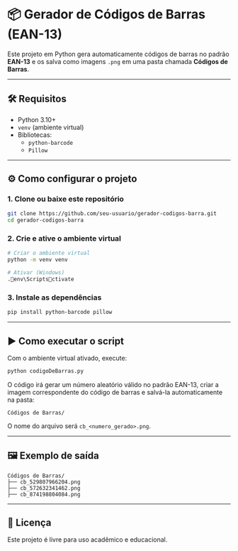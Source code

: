 # 📦 Gerador de Códigos de Barras (EAN-13)

Este projeto em Python gera automaticamente códigos de barras no padrão **EAN-13** e os salva como imagens `.png` em uma pasta chamada **Códigos de Barras**.

---

## 🛠️ Requisitos

- Python 3.10+
- `venv` (ambiente virtual)
- Bibliotecas:
  - `python-barcode`
  - `Pillow`

---

## ⚙️ Como configurar o projeto

### 1. Clone ou baixe este repositório

```bash
git clone https://github.com/seu-usuario/gerador-codigos-barra.git
cd gerador-codigos-barra
```

### 2. Crie e ative o ambiente virtual

```bash
# Criar o ambiente virtual
python -m venv venv

# Ativar (Windows)
.env\Scriptsctivate
```

### 3. Instale as dependências

```bash
pip install python-barcode pillow
```

---

## ▶️ Como executar o script

Com o ambiente virtual ativado, execute:

```bash
python codigoDeBarras.py
```

O código irá gerar um número aleatório válido no padrão EAN-13, criar a imagem correspondente do código de barras e salvá-la automaticamente na pasta:

```
Códigos de Barras/
```

O nome do arquivo será `cb_<numero_gerado>.png`.

---

## 🖼️ Exemplo de saída

```
Códigos de Barras/
├── cb_529807966204.png
├── cb_572632341462.png
├── cb_874198804084.png
```

---

## 📄 Licença

Este projeto é livre para uso acadêmico e educacional.